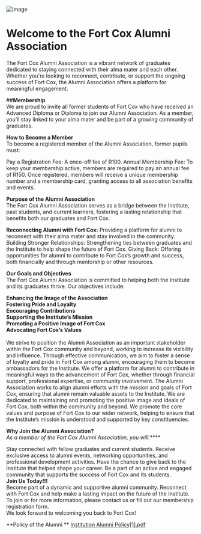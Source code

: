 ![image](https://github.com/user-attachments/assets/e58a3768-da26-4046-b9d1-74af4ef82866)

# Welcome to the Fort Cox Alumni Association
The Fort Cox Alumni Association is a vibrant network of graduates dedicated to staying connected with their alma mater and each other. Whether you're looking to reconnect, contribute, or support the ongoing success of Fort Cox, the Alumni Association offers a platform for meaningful engagement.

##**Membership**<br/>
We are proud to invite all former students of Fort Cox who have received an Advanced Diploma or Diploma to join our Alumni Association. As a member, you’ll stay linked to your alma mater and be part of a growing community of graduates.

**How to Become a Member**<br/>
To become a registered member of the Alumni Association, former pupils must:

Pay a Registration Fee: A once-off fee of R100.
Annual Membership Fee: To keep your membership active, members are required to pay an annual fee of R150.
Once registered, members will receive a unique membership number and a membership card, granting access to all association benefits and events.

**Purpose of the Alumni Association**<br/>
The Fort Cox Alumni Association serves as a bridge between the Institute, past students, and current learners, fostering a lasting relationship that benefits both our graduates and Fort Cox.

**Reconnecting Alumni with Fort Cox:** Providing a platform for alumni to reconnect with their alma mater and stay involved in the community.
Building Stronger Relationships: Strengthening ties between graduates and the Institute to help shape the future of Fort Cox.
Giving Back: Offering opportunities for alumni to contribute to Fort Cox’s growth and success, both financially and through mentorship or other resources.

**Our Goals and Objectives**<br/>
The Fort Cox Alumni Association is committed to helping both the Institute and its graduates thrive. Our objectives include:

**Enhancing the Image of the Association** <br/>
**Fostering Pride and Loyalty** <br/>
**Encouraging Contributions**<br/>
**Supporting the Institute’s Mission**<br/>
**Promoting a Positive Image of Fort Cox**<br/>
**Advocating Fort Cox’s Values** <br/>
<br/>
We strive to position the Alumni Association as an important stakeholder within the Fort Cox community and beyond, working to increase its visibility and influence.
Through effective communication, we aim to foster a sense of loyalty and pride in Fort Cox among alumni, encouraging them to become ambassadors for the Institute.
We offer a platform for alumni to contribute in meaningful ways to the advancement of Fort Cox, whether through financial support, professional expertise, or community involvement.
The Alumni Association works to align alumni efforts with the mission and goals of Fort Cox, ensuring that alumni remain valuable assets to the Institute.
We are dedicated to maintaining and promoting the positive image and ideals of Fort Cox, both within the community and beyond.
We promote the core values and purpose of Fort Cox to our wider network, helping to ensure that the Institute’s mission is understood and supported by key constituencies.

**Why Join the Alumni Association?**<br/>
_As a member of the Fort Cox Alumni Association, you will:_****

Stay connected with fellow graduates and current students.
Receive exclusive access to alumni events, networking opportunities, and professional development activities.
Have the chance to give back to the Institute that helped shape your career.
Be a part of an active and engaged community that supports the success of Fort Cox and its students.
<br/>
**Join Us Today!!!**
<br/>
Become part of a dynamic and supportive alumni community. Reconnect with Fort Cox and help make a lasting impact on the future of the Institute. To join or for more information, please contact us or fill out our membership registration form.
<br/>
We look forward to welcoming you back to Fort Cox!

**Policy of the Alumni **
[Institution Alumni Policy[1].pdf](https://github.com/user-attachments/files/17791959/Institution.Alumni.Policy.1.pdf)


